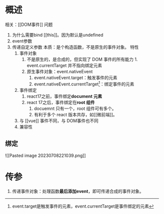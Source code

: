 # 概述
相关：[[DOM事件]] 
问题
1. 为什么需要bind [[this]]。因为默认是undefined
2. event参数
3. 传递自定义参数
本质：是个构造函数，不是原生的事件对象。
特性
	1. 事件对象
		1. 不是原生的，是合成的，但实现了 DOM 事件的所有能力
				1. event.currentTarget 并不指向绑定元素
		2. 原生事件对象：event.nativeEvent
			1. event.nativeEvent.target：触发事件的元素
			2. event.nativeEvent.currentTarget[^1]：绑定事件的元素
	2. 事件绑定
		1. react17之前，事件绑定**document 元素** 
		2. react 17之后，事件绑定在**root 组件** 
			1. docuemnt 只有一个，root 组件可有多个。
			2. 有利于多个 react 版本共存，如[[微前端]]。
	3. 与 [[vue]] 事件不同，与 DOM事件也不同
	4. 兼容性

## 绑定
![[Pasted image 20230708221039.png]]

# 传参
1. 传递事件对象：处理函数**最后添加event**，即可传递合成的事件对象。


[^1]: event.target是触发事件的元素，event.currentTarget是事件绑定的元素